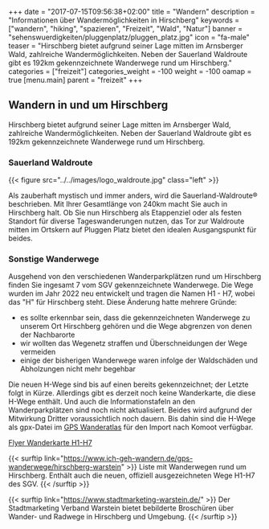 +++
date = "2017-07-15T09:56:38+02:00"
title = "Wandern"
description = "Informationen über Wandermöglichkeiten in Hirschberg"
keywords = ["wandern", "hiking", "spazieren", "Freizeit", "Wald", "Natur"]
banner = "sehenswuerdigkeiten/pluggenplatz/pluggen_platz.jpg"
icon = "fa-male"
teaser = "Hirschberg bietet aufgrund seiner Lage mitten im Arnsberger Wald, zahlreiche Wandermöglichkeiten. Neben der Sauerland Waldroute gibt es 192km gekennzeichnete Wanderwege rund um Hirschberg."
categories = ["freizeit"]
categories_weight = -100
weight = -100
oamap = true
[menu.main]
    parent = "freizeit"
+++

## Wandern in und um Hirschberg

Hirschberg bietet aufgrund seiner Lage mitten im Arnsberger Wald, zahlreiche Wandermöglichkeiten. 
Neben der Sauerland Waldroute gibt es 192km gekennzeichnete Wanderwege rund um Hirschberg.

### Sauerland Waldroute

{{< figure src="../../images/logo_waldroute.jpg" class="left" >}}

Als zauberhaft mystisch und immer anders, wird die Sauerland-Waldroute® 
beschrieben. Mit Ihrer Gesamtlänge von 240km macht Sie auch in Hirschberg halt. 
Ob Sie nun Hirschberg als Etappenziel oder als festen Standort für diverse 
Tageswanderungen nutzen, das Tor zur Waldroute mitten im Ortskern auf Pluggen 
Platz bietet den idealen Ausgangspunkt für beides.

### Sonstige Wanderwege

Ausgehend von den verschiedenen Wanderparkplätzen rund um Hirschberg finden Sie ingesamt 7 
vom SGV gekennzeichnete Wanderwege. Die Wege wurden im Jahr 2022 neu entwickelt und tragen die Namen
H1 - H7, wobei das "H" für Hirschberg steht. Diese Änderung hatte mehrere Gründe:
    
* es sollte erkennbar sein, dass die gekennzeichneten Wanderwege zu unserem Ort Hirschberg gehören und die Wege abgrenzen von denen der Nachbarorte
* wir wollten das Wegenetz straffen und Überschneidungen der Wege vermeiden
* einige der bisherigen Wanderwege waren infolge der Waldschäden und Abholzungen nicht mehr begehbar

Die neuen H-Wege sind bis auf einen bereits gekennzeichnet; der Letzte folgt in Kürze.
Allerdings gibt es derzeit noch keine Wanderkarte, die diese H-Wege enthält. Und auch die Informationstafeln an den Wanderparkplätzen sind noch nicht aktualisiert. Beides wird aufgrund der Mitwirkung Dritter voraussichtlich noch dauern.
Bis dahin sind die H-Wege als gpx-Datei im [GPS Wanderatlas](https://www.ich-geh-wandern.de/gps-wanderwege/hirschberg-warstein) für den Import nach Komoot verfügbar.

 [Flyer Wanderkarte H1-H7](../../Flyer_Wanderkarte_H1-H7_SGV.pdf)

{{< surftip link="https://www.ich-geh-wandern.de/gps-wanderwege/hirschberg-warstein" >}}
 Liste mit Wanderwegen rund um Hirschberg. Enthält auch die neuen, offiziell ausgezeichneten Wege H1-H7 des SGV.
{{< /surftip >}}

{{< surftip link="https://www.stadtmarketing-warstein.de/" >}}
 Der Stadtmarketing Verband Warstein bietet bebilderte Broschüren über Wander- und Radwege in Hirschberg und Umgebung.
{{< /surftip >}}
